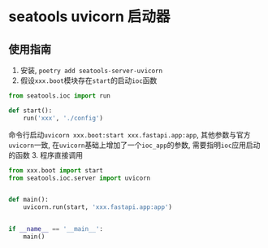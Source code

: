 # seatools uvicorn 启动器

## 使用指南
1. 安装, `poetry add seatools-server-uvicorn`
2. 假设`xxx.boot`模块存在`start`的启动`ioc`函数
```python
from seatools.ioc import run

def start():
    run('xxx', './config')

```
命令行启动`uvicorn xxx.boot:start xxx.fastapi.app:app`, 其他参数与官方`uvicorn`一致, 在`uvicorn`基础上增加了一个`ioc_app`的参数, 需要指明`ioc`应用启动的函数
3. 程序直接调用

```python
from xxx.boot import start
from seatools.ioc.server import uvicorn


def main():
    uvicorn.run(start, 'xxx.fastapi.app:app')


if __name__ == '__main__':
    main()

```